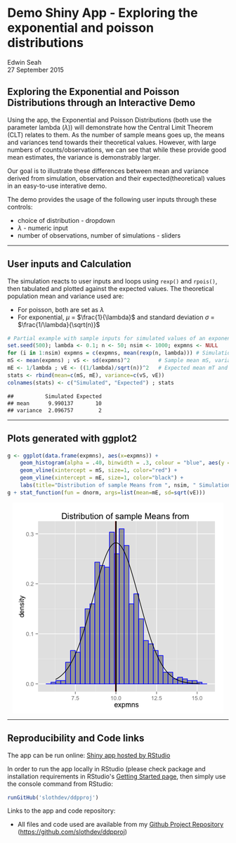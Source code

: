 # Demo Shiny App - Exploring the exponential and poisson distributions
Edwin Seah  
27 September 2015  

## Exploring the Exponential and Poisson Distributions through an Interactive Demo

Using the app, the Exponential and Poisson Distributions (both use the parameter lambda ($\lambda$)) will demonstrate how the Central Limit Theorem (CLT) relates to them. As the number of sample means goes up, the means and variances tend towards their theoretical values. However, with large numbers of counts/observations, we can see that while these provide good mean estimates, the variance is demonstrably larger.

Our goal is to illustrate these differences between mean and variance derived from simulation, observation and their expected(theoretical) values in an easy-to-use interative demo.

The demo provides the usage of the following user inputs through these controls:
+ choice of distribution - dropdown
+ $\lambda$ - numeric input
+ number of observations, number of simulations - sliders

---

## User inputs and Calculation

The simulation reacts to user inputs and loops using `rexp()` and `rpois()`, then tabulated and plotted against the expected values. The theoretical population mean and variance used are:
+ For poisson, both are set as $\lambda$
+ For exponential, $\mu$ = $\frac{1}{\lambda}$ and standard deviation $\sigma$ = $\frac{1/\lambda}{\sqrt(n)}$

```r
# Partial example with sample inputs for simulated values of an exponential distribution
set.seed(500); lambda <- 0.1; n <- 50; nsim <- 1000; expmns <- NULL
for (i in 1:nsim) expmns = c(expmns, mean(rexp(n, lambda))) # Simulation loop
mS <- mean(expmns) ; vS <- sd(expmns)^2         # Sample mean mS, variance vS
mE <- 1/lambda ; vE <- ((1/lambda)/sqrt(n))^2   # Expected mean mT and variance vT
stats <- rbind(mean=c(mS, mE), variance=c(vS, vE))
colnames(stats) <- c("Simulated", "Expected") ; stats
```

```
##          Simulated Expected
## mean      9.990137       10
## variance  2.096757        2
```

---

## Plots generated with ggplot2



```r
g <- ggplot(data.frame(expmns), aes(x=expmns)) + 
    geom_histogram(alpha = .40, binwidth = .3, colour = "blue", aes(y = ..density..)) + 
    geom_vline(xintercept = mS, size=1, color="red") + 
    geom_vline(xintercept = mE, size=1, color="black") + 
    labs(title="Distribution of sample Means from ", nsim, " Simulations of ", n," observations with lambda=", lambda)
g + stat_function(fun = dnorm, args=list(mean=mE, sd=sqrt(vE)))
```

<img src="readme_files/figure-html/plot_simulation-1.png" title="" alt="" style="display: block; margin: auto;" />

---

## Reproducibility and Code links

The app can be run online: [Shiny app hosted by RStudio](https://slothdev.shinyapps.io/ddpproj/)

In order to run the app locally in RStudio (please check package and installation requirements in RStudio's [Getting Started page](http://shiny.rstudio.com/articles/shinyapps.html), then simply use the console command from RStudio:

```r
runGitHub('slothdev/ddpproj')
```

Links to the app and code repository:
+ All files and code used are available from my [Github Project Repository](https://github.com/slothdev/ddpproj) (https://github.com/slothdev/ddpproj)

